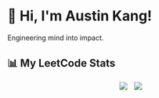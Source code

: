 # 👋 Hi, I'm Austin Kang!

Engineering mind into impact.

## 📊 My LeetCode Stats
<div align="center">
  <img src="https://leetcode-badge-showcase.vercel.app/api?username=Kyeongmo_Austin" style="display:inline-block; margin-right: 10px;" />
  <img src="https://leetcard.jacoblin.cool/Kyeongmo_Austin?theme=dark&font=Baloo&ext=contest" style="display:inline-block;" />
</div>

